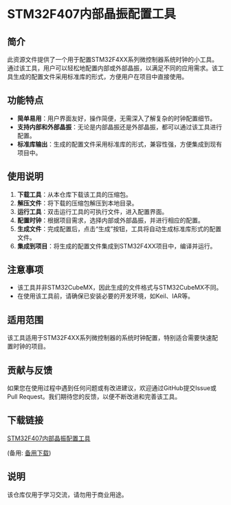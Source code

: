 # STM32F407内部晶振配置工具

## 简介
此资源文件提供了一个用于配置STM32F4XX系列微控制器系统时钟的小工具。通过该工具，用户可以轻松地配置内部或外部晶振，以满足不同的应用需求。该工具生成的配置文件采用标准库的形式，方便用户在项目中直接使用。

## 功能特点
- **简单易用**：用户界面友好，操作简便，无需深入了解复杂的时钟配置细节。
- **支持内部和外部晶振**：无论是内部晶振还是外部晶振，都可以通过该工具进行配置。
- **标准库输出**：生成的配置文件采用标准库的形式，兼容性强，方便集成到现有项目中。

## 使用说明
1. **下载工具**：从本仓库下载该工具的压缩包。
2. **解压文件**：将下载的压缩包解压到本地目录。
3. **运行工具**：双击运行工具的可执行文件，进入配置界面。
4. **配置时钟**：根据项目需求，选择内部或外部晶振，并进行相应的配置。
5. **生成文件**：完成配置后，点击“生成”按钮，工具将自动生成标准库形式的配置文件。
6. **集成到项目**：将生成的配置文件集成到STM32F4XX项目中，编译并运行。

## 注意事项
- 该工具并非STM32CubeMX，因此生成的文件格式与STM32CubeMX不同。
- 在使用该工具前，请确保已安装必要的开发环境，如Keil、IAR等。

## 适用范围
该工具适用于STM32F4XX系列微控制器的系统时钟配置，特别适合需要快速配置时钟的项目。

## 贡献与反馈
如果您在使用过程中遇到任何问题或有改进建议，欢迎通过GitHub提交Issue或Pull Request。我们期待您的反馈，以便不断改进和完善该工具。

## 下载链接
[STM32F407内部晶振配置工具](https://pan.quark.cn/s/1b4b84e0976c) 

(备用: [备用下载](https://pan.baidu.com/s/1siECsCUhHtsaso3Q8Bf3EA?pwd=1234))

## 说明

该仓库仅用于学习交流，请勿用于商业用途。
